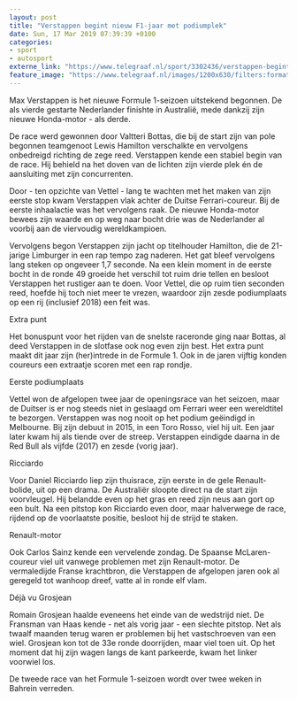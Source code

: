 ```yaml
---
layout: post
title: "Verstappen begint nieuw F1-jaar met podiumplek"
date: Sun, 17 Mar 2019 07:39:39 +0100
categories: 
- sport 
- autosport 
externe_link: "https://www.telegraaf.nl/sport/3302436/verstappen-begint-nieuw-f1-jaar-met-podiumplek"
feature_image: "https://www.telegraaf.nl/images/1200x630/filters:format(jpeg):quality(80)/cdn-kiosk-api.telegraaf.nl/c435795c-4898-11e9-b0d8-02d1dbdc35d1.jpg"
---
```


<p class="intro">Max Verstappen is het nieuwe Formule 1-seizoen uitstekend begonnen. De als vierde gestarte Nederlander finishte in Australië, mede dankzij zijn nieuwe Honda-motor - als derde.</p> <p>De race werd gewonnen door Valtteri Bottas, die bij de start zijn van pole begonnen teamgenoot Lewis Hamilton verschalkte en vervolgens onbedreigd richting de zege reed. Verstappen kende een stabiel begin van de race. Hij behield na het doven van de lichten zijn vierde plek én de aansluiting met zijn concurrenten.</p><p>Door - ten opzichte van Vettel - lang te wachten met het maken van zijn eerste stop kwam Verstappen vlak achter de Duitse Ferrari-coureur. Bij de eerste inhaalactie was het vervolgens raak. De nieuwe Honda-motor bewees zijn waarde en op weg naar bocht drie was de Nederlander al voorbij aan de viervoudig wereldkampioen.</p><p>Vervolgens begon Verstappen zijn jacht op titelhouder Hamilton, die de 21-jarige Limburger in een rap tempo zag naderen. Het gat bleef vervolgens lang steken op ongeveer 1,7 seconde. Na een klein moment in de eerste bocht in de ronde 49 groeide het verschil tot ruim drie tellen en besloot Verstappen het rustiger aan te doen. Voor Vettel, die op ruim tien seconden reed, hoefde hij toch niet meer te vrezen, waardoor zijn zesde podiumplaats op een rij (inclusief 2018) een feit was.</p><p>Extra punt</p><p>Het bonuspunt voor het rijden van de snelste raceronde ging naar Bottas, al deed Verstappen in de slotfase ook nog even zijn best. Het extra punt maakt dit jaar zijn (her)intrede in de Formule 1. Ook in de jaren vijftig konden coureurs een extraatje scoren met een rap rondje.</p><p>Eerste podiumplaats</p><p>Vettel won de afgelopen twee jaar de openingsrace van het seizoen, maar de Duitser is er nog steeds niet in geslaagd om Ferrari weer een wereldtitel te bezorgen. Verstappen was nog nooit op het podium geëindigd in Melbourne. Bij zijn debuut in 2015, in een Toro Rosso, viel hij uit. Een jaar later kwam hij als tiende over de streep. Verstappen eindigde daarna in de Red Bull als vijfde (2017) en zesde (vorig jaar).</p><p>Ricciardo</p><p>Voor Daniel Ricciardo liep zijn thuisrace, zijn eerste in de gele Renault-bolide, uit op een drama. De Australiër sloopte direct na de start zijn voorvleugel. Hij belandde even op het gras en reed zijn neus aan gort op een bult. Na een pitstop kon Ricciardo even door, maar halverwege de race, rijdend op de voorlaatste positie, besloot hij de strijd te staken.</p><p>Renault-motor</p><p>Ook Carlos Sainz kende een vervelende zondag. De Spaanse McLaren-coureur viel uit vanwege problemen met zijn Renault-motor. De vermaledijde Franse krachtbron, die Verstappen de afgelopen jaren ook al geregeld tot wanhoop dreef, vatte al in ronde elf vlam.</p><p>Déjà vu Grosjean</p><p>Romain Grosjean haalde eveneens het einde van de wedstrijd niet. De Fransman van Haas kende - net als vorig jaar - een slechte pitstop. Net als twaalf maanden terug waren er problemen bij het vastschroeven van een wiel. Grosjean kon tot de 33e ronde doorrijden, maar viel toen uit. Op het moment dat hij zijn wagen langs de kant parkeerde, kwam het linker voorwiel los.</p><p>De tweede race van het Formule 1-seizoen wordt over twee weken in Bahrein verreden.</p>

